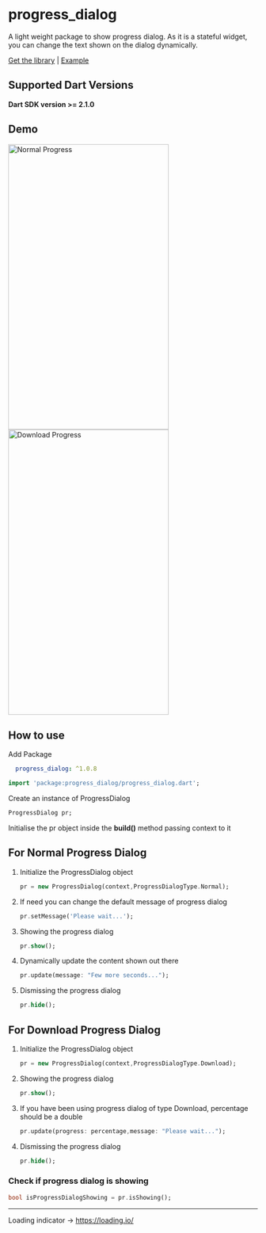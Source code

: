 # progress_dialog

A light weight package to show progress dialog. As it is a stateful widget, you can change the text shown on the dialog dynamically.

[Get the library](https://pub.dartlang.org/packages/progress_dialog) | [Example](https://pub.dartlang.org/packages/progress_dialog#-example-tab-)

## Supported Dart Versions
**Dart SDK version >= 2.1.0**

## Demo

<img src="https://raw.githubusercontent.com/fayaz07/progress_dialog/master/stateful_1.gif" width="324px" height="576px" alt="Normal Progress" />  <img src="https://raw.githubusercontent.com/fayaz07/progress_dialog/master/stateful_2.gif" width="324px" height="576px" alt="Download Progress" />


## How to use

Add Package
```yaml
  progress_dialog: ^1.0.8
```


```dart
import 'package:progress_dialog/progress_dialog.dart';
```
Create an instance of ProgressDialog
```dart
ProgressDialog pr;
```

Initialise the pr object inside the **build()** method passing context to it

## For Normal Progress Dialog
<ol>
<li> Initialize the ProgressDialog object
  
```dart
pr = new ProgressDialog(context,ProgressDialogType.Normal);
```

</li>
  
<li>If need you can change the default message of progress dialog

```dart
pr.setMessage('Please wait...');
```

</li>

<li>Showing the progress dialog

```dart
pr.show();
```

</li>

<li>
Dynamically update the content shown out there

```dart
pr.update(message: "Few more seconds...");
```

</li>

<li>
Dismissing the progress dialog

```dart
pr.hide();
```

</li>  
</ol>

## For Download Progress Dialog
<ol> 
<li>  Initialize the ProgressDialog object

```dart
pr = new ProgressDialog(context,ProgressDialogType.Download);
```

</li>

<li>Showing the progress dialog

```dart
pr.show();
```

</li>

<li>If you have been using progress dialog of type Download, percentage should be a double

```dart
pr.update(progress: percentage,message: "Please wait...");
```

</li>


<li>Dismissing the progress dialog

```dart
pr.hide();
```

</li>
</ol>

### Check if progress dialog is showing

```dart
bool isProgressDialogShowing = pr.isShowing();
```

---
Loading indicator -> https://loading.io/